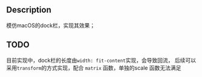 ## Description
模仿macOS的dock栏，实现其效果；

## TODO
目前实现中，dock栏的长度由`width: fit-content`实现，会导致回流，
后续可以采用`transform`的方式实现，配合 `matrix` 函数，单独的scale
函数无法满足